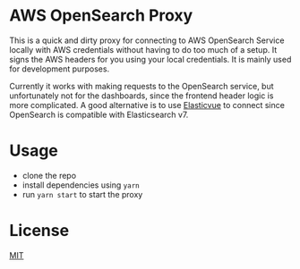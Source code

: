 # AWS OpenSearch Proxy

This is a quick and dirty proxy for connecting to AWS OpenSearch Service locally with AWS credentials without having to do too much of a setup. It signs the AWS headers for you using your local credentials. It is mainly used for development purposes.

Currently it works with making requests to the OpenSearch service, but unfortunately not for the dashboards, since the frontend header logic is more complicated. A good alternative is to use [Elasticvue](https://github.com/cars10/elasticvue) to connect since OpenSearch is compatible with Elasticsearch v7.

# Usage

- clone the repo
- install dependencies using `yarn`
- run `yarn start` to start the proxy

# License

[MIT](./LICENSE)
